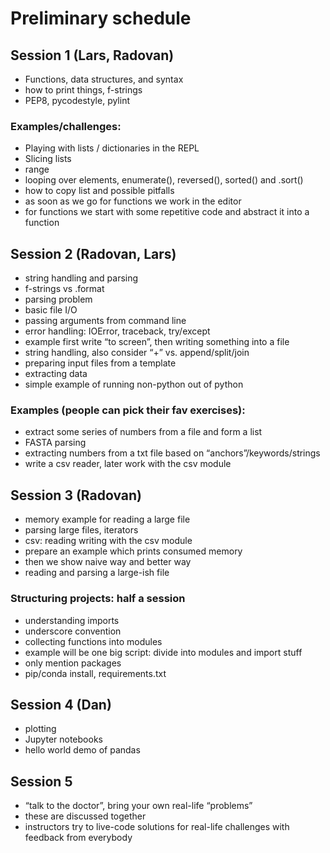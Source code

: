 

# Preliminary schedule

## Session 1 (Lars, Radovan)

- Functions, data structures, and syntax
- how to print things, f-strings
- PEP8, pycodestyle, pylint


### Examples/challenges:

- Playing with lists / dictionaries in the REPL
- Slicing lists
- range
- looping over elements, enumerate(), reversed(), sorted() and .sort()
- how to copy list and possible pitfalls
- as soon as we go for functions we work in the editor
- for functions we start with some repetitive code and abstract it into a function


## Session 2 (Radovan, Lars)

- string handling and parsing
- f-strings vs .format
- parsing problem
- basic file I/O
- passing arguments from command line
- error handling: IOError, traceback, try/except
- example first write “to screen”, then writing something into a file
- string handling, also consider “+” vs. append/split/join
- preparing input files from a template
- extracting data
- simple example of running non-python out of python


### Examples (people can pick their fav exercises):

- extract some series of numbers from a file and form a list
- FASTA parsing
- extracting numbers from a txt file based on “anchors”/keywords/strings
- write a csv reader, later work with the csv module


## Session 3 (Radovan)

- memory example for reading a large file
- parsing large files, iterators
- csv: reading writing with the csv module
- prepare an example which prints consumed memory
- then we show naive way and better way
- reading and parsing a large-ish file


### Structuring projects: half a session

- understanding imports
- underscore convention
- collecting functions into modules
- example will be one big script: divide into modules and import stuff
- only mention packages
- pip/conda install, requirements.txt


## Session 4 (Dan)

- plotting
- Jupyter notebooks
- hello world demo of pandas


## Session 5

- “talk to the doctor”, bring your own real-life “problems”
- these are discussed together
- instructors try to live-code solutions for real-life challenges with feedback
  from everybody
